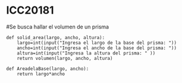# ICC20181
#Se busca hallar el volumen de un prisma

    def solid_area(largo, ancho, altura):
        largo=int(input("Ingresa el largo de la base del prisma: "))
        ancho=int(input("Ingresa el ancho de la base del prisma: "))
        altura=int(input("Ingresa la altura del prisma: " ))
        return volumen(largo, ancho, altura)

    def AreadelaBase(largo, ancho):
        return largo*ancho
    
